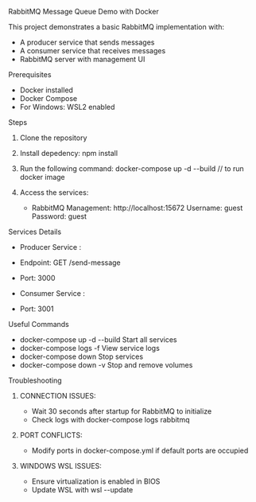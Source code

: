 RabbitMQ Message Queue Demo with Docker

This project demonstrates a basic RabbitMQ implementation with:
- A producer service that sends messages
- A consumer service that receives messages
- RabbitMQ server with management UI

Prerequisites
- Docker installed
- Docker Compose
- For Windows: WSL2 enabled 

Steps
1. Clone the repository
2. Install depedency: npm install
2. Run the following command:
   docker-compose up -d --build // to run docker image

3. Access the services:
   - RabbitMQ Management: http://localhost:15672
     Username: guest
     Password: guest

Services Details

- Producer Service :
- Endpoint: GET /send-message
- Port: 3000

- Consumer Service :
- Port: 3001

Useful Commands
- docker-compose up -d --build   Start all services
- docker-compose logs -f         View service logs
- docker-compose down            Stop services
- docker-compose down -v         Stop and remove volumes

Troubleshooting 

1. CONNECTION ISSUES:
   - Wait 30 seconds after startup for RabbitMQ to initialize
   - Check logs with docker-compose logs rabbitmq

2. PORT CONFLICTS:
   - Modify ports in docker-compose.yml if default ports are occupied

3. WINDOWS WSL ISSUES:
   - Ensure virtualization is enabled in BIOS
   - Update WSL with wsl --update